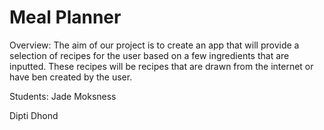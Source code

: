 # Meal Planner
Overview:
The aim of our project is to create an app that will provide a selection of 
recipes for the user based on a few ingredients that are inputted. These recipes
will be recipes that are drawn from the internet or have ben created by the 
user.

Students:
Jade Moksness

Dipti Dhond

